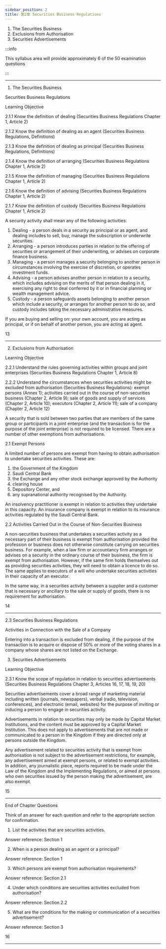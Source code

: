 ```yaml
---
sidebar_position: 2
title: 第2章 Securities Business Regulations
---
```


1. The Securities Business
2. Exclusions from Authorisation
3. Securities Advertisements

:::info

This syllabus area will provide approximately 6 of the 50 examination questions

:::

---

1. The Securities Business

Securities Business Regulations

Learning Objective

2.1.1 Know the definition of dealing (Securities Business Regulations Chapter 1, Article 2)

2.1.2 Know the definition of dealing as an agent (Securities Business Regulations, Definitions)

2.1.3 Know the definition of dealing as principal (Securities Business Regulations, Definitions)

2.1.4 Know the definition of arranging (Securities Business Regulations Chapter 1, Article 2)

2.1.5 Know the definition of managing (Securities Business Regulations Chapter 1, Article 2)

2.1.6 Know the definition of advising (Securities Business Regulations Chapter 1, Article 2) 

2.1.7 Know the definition of custody (Securities Business Regulations Chapter 1, Article 2)

A security activity shall mean any of the following activities:
1. Dealing - a person deals in a security as principal or as agent, and dealing includes to sell, buy, manage the subscription or underwrite securities.
2. Arranging - a person introduces parties in relation to the offering of securities or arrangement of their underwriting, or advises on corporate finance business.
3. Managing - a person manages a security belonging to another person in circumstances involving the exercise of discretion, or operates investment funds.
4. Advising - a person advises another person in relation to a security, which includes advising on the merits of that person dealing in it, exercising any right to deal conferred by it or in financial planning or wealth management advice.
5. Custody - a person safeguards assets belonging to another person which include a security, or arranges for another person to do so, and custody includes taking the necessary administrative measures.

If you are buying and selling on: your own account, you are acting as principal, or if on behalf of another person, you are acting as agent.

13

---

2. Exclusions from Authorisation

Learning Objective

2.2.1 Understand the rules governing activities within groups and joint enterprises (Securities Business Regulations Chapter 1, Article 8)

2.2.2 Understand the circumstances when securities activities might be excluded from authorisation (Securities Business Regulations): exempt persons (Annex 1); activities carried out in the course of non-securities business (Chapter 2, Article 9); sale of goods and supply of services (Chapter 2, Article 10); executors (Chapter 2, Article 11); sale of a company (Chapter 2, Article 12)

A security that is sold between two parties that are members of the same group or participants in a joint enterprise (and the transaction is for the purpose of the joint enterprise) is not required to be licensed. There are a number of other exemptions from authorisations.

2.1 Exempt Persons

A limited number of persons are exempt from having to obtain authorisation to undertake securities activities. These are:
1. the Government of the Kingdom
2. Saudi Central Bank
3. the Exchange and any other stock exchange approved by the Authority
4. clearing house
5. Depository Center, and
6. any supranational authority recognised by the Authority.

An insolvency practitioner is exempt in relation to activities they undertake in this capacity. An insurance company is exempt in relation to its insurance activities regulated by the Saudi Central Bank.

2.2 Activities Carried Out in the Course of Non-Securities Business

A non-securities business that undertakes a securities activity as a necessary part of their business is exempt from authorisation provided the profession or business does not otherwise constitute carrying on securities business. For example, when a law firm or accountancy firm arranges or advises on a security in the ordinary course of their business, the firm is exempt from authorisation. However, if the same firm holds themselves out as providing securities activities, they will need to obtain a licence to do so. The same applies to executors of a will who undertake securities activities in their capacity of an executor.

In the same way, in a securities activity between a supplier and a customer that is necessary or ancillary to the sale or supply of goods, there is no requirement for authorisation.

14

---

2.3 Securities Business Regulations

Activities in Connection with the Sale of a Company

Entering into a transaction is excluded from dealing, if the purpose of the transaction is to acquire or dispose of 50% or more of the voting shares in a company whose shares are not listed on the Exchange.

3. Securities Advertisements

Learning Objective

2.3.1 Know the scope of regulation in relation to securities advertisements (Securities Business Regulations Chapter 3, Articles 16, 17, 18, 19, 20)

Securities advertisements cover a broad range of marketing material including written (journals, newspapers), verbal (radio, television, conferences), and electronic (email, websites) for the purpose of inviting or inducing a person to engage in securities activity.

Advertisements in relation to securities may only be made by Capital Market Institutions, and the content must be approved by a Capital Market Institution. This does not apply to advertisements that are not made or communicated to a person in the Kingdom if they are directed only at persons outside the Kingdom.

Any advertisement related to securities activity that is exempt from authorisation is not subject to the advertisement restrictions, for example, any advertisement aimed at exempt persons, or related to exempt activities. In addition, any journalistic piece, reports required to be made under the Law of the Kingdom and the Implementing Regulations, or aimed at persons who own securities issued by the person making the advertisement, are also exempt.

15

---

End of Chapter Questions

Think of an answer for each question and refer to the appropriate section for confirmation.

1. List the activities that are securities activities.

Answer reference: Section 1

2. When is a person dealing as an agent or a principal?

Answer reference: Section 1

3. Which persons are exempt from authorisation requirements?

Answer reference: Section 2.1

4. Under which conditions are securities activities excluded from authorisation?

Answer reference: Section 2.2

5. What are the conditions for the making or communication of a securities advertisement?

Answer reference: Section 3

16

---